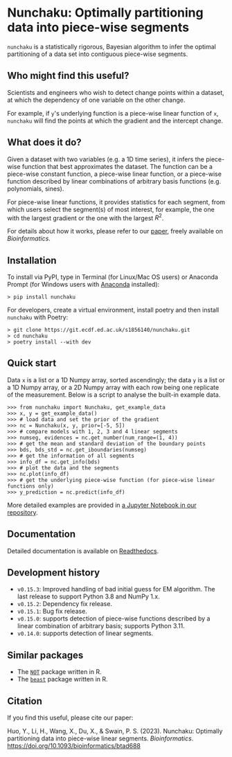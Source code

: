 # Nunchaku: Optimally partitioning data into piece-wise segments
`nunchaku` is a statistically rigorous, Bayesian algorithm to infer the optimal partitioning of a data set into contiguous piece-wise segments.

## Who might find this useful?
Scientists and engineers who wish to detect change points within a dataset, at which the dependency of one variable on the other change. 

For example, if `y`'s underlying function is a piece-wise linear function of `x`, `nunchaku` will find the points at which the gradient and the intercept change. 

## What does it do?
Given a dataset with two variables (e.g. a 1D time series), it infers the piece-wise function that best approximates the dataset. The function can be a piece-wise constant function, a piece-wise linear function, or a piece-wise function described by linear combinations of arbitrary basis functions (e.g. polynomials, sines).

For piece-wise linear functions, it provides statistics for each segment, from which users select the segment(s) of most interest, for example, the one with the largest gradient or the one with the largest $R^2$. 

For details about how it works, please refer to our [paper](https://doi.org/10.1093/bioinformatics/btad688), freely available on *Bioinformatics*.

## Installation
To install via PyPI, type in Terminal (for Linux/Mac OS users) or Anaconda Prompt (for Windows users with [Anaconda](https://docs.anaconda.com/free/anaconda/install/windows/) installed): 
```
> pip install nunchaku
```

For developers, create a virtual environment, install poetry and then install `nunchaku` with Poetry: 
```
> git clone https://git.ecdf.ed.ac.uk/s1856140/nunchaku.git
> cd nunchaku 
> poetry install --with dev 
```

## Quick start
Data `x` is a list or a 1D Numpy array, sorted ascendingly; the data `y` is a list or a 1D Numpy array, or a 2D Numpy array with each row being one replicate of the measurement.
Below is a script to analyse the built-in example data. 
```
>>> from nunchaku import Nunchaku, get_example_data
>>> x, y = get_example_data()
>>> # load data and set the prior of the gradient
>>> nc = Nunchaku(x, y, prior=[-5, 5]) 
>>> # compare models with 1, 2, 3 and 4 linear segments
>>> numseg, evidences = nc.get_number(num_range=(1, 4))
>>> # get the mean and standard deviation of the boundary points
>>> bds, bds_std = nc.get_iboundaries(numseg)
>>> # get the information of all segments
>>> info_df = nc.get_info(bds)
>>> # plot the data and the segments
>>> nc.plot(info_df)
>>> # get the underlying piece-wise function (for piece-wise linear functions only)
>>> y_prediction = nc.predict(info_df)
```

More detailed examples are provided in [a Jupyter Notebook in our repository](https://git.ecdf.ed.ac.uk/s1856140/nunchaku/-/blob/master/examples.ipynb).

## Documentation
Detailed documentation is available on [Readthedocs](https://nunchaku.readthedocs.io/en/latest/).

## Development history
+ `v0.15.3`: Improved handling of bad initial guess for EM algorithm. The last release to support Python 3.8 and NumPy 1.x.
+ `v0.15.2`: Dependency fix release.
+ `v0.15.1`: Bug fix release.
+ `v0.15.0`: supports detection of piece-wise functions described by a linear combination of arbitrary basis; supports Python 3.11.
+ `v0.14.0`: supports detection of linear segments.

## Similar packages
+ The [`NOT`](https://cran.r-project.org/web/packages/not/index.html) package written in R.
+ The [`beast`](https://cran.r-project.org/web/packages/beast/index.html) package written in R. 

## Citation
If you find this useful, please cite our paper: 

Huo, Y., Li, H., Wang, X., Du, X., & Swain, P. S. (2023). Nunchaku: Optimally partitioning data into piece-wise linear segments. *Bioinformatics*. https://doi.org/10.1093/bioinformatics/btad688
